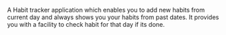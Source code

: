 A Habit tracker application which enables you to add new habits from current day and always shows you your habits from past dates. It provides you with a facility to check habit for that day if its done.

